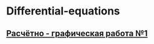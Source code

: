 # Differential-equations

## [**Расчётно - графическая работа №1**](https://github.com/Bobr2005/DifferentialEquations/blob/main/%D0%A0%D0%93%D0%A0%20%E2%84%961/README.md)


